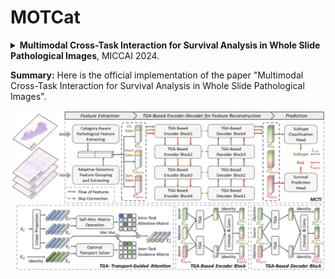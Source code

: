 # MOTCat
<details>
<summary>
  <b>Multimodal Cross-Task Interaction for Survival Analysis in Whole Slide Pathological Images</b>, MICCAI 2024.
</summary>
</details>

**Summary:** Here is the official implementation of the paper "Multimodal Cross-Task Interaction for Survival Analysis in Whole Slide Pathological Images".

<img src="IMG/overview.png" width="1500px" align="center" />
